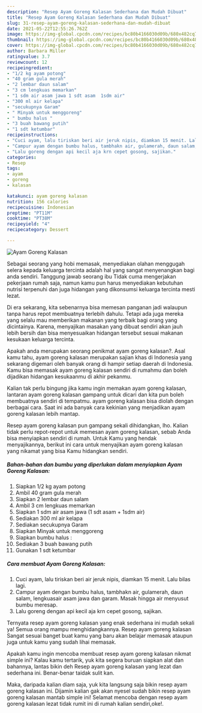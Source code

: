 ```yaml
---
description: "Resep Ayam Goreng Kalasan Sederhana dan Mudah Dibuat"
title: "Resep Ayam Goreng Kalasan Sederhana dan Mudah Dibuat"
slug: 31-resep-ayam-goreng-kalasan-sederhana-dan-mudah-dibuat
date: 2021-05-22T12:55:26.762Z
image: https://img-global.cpcdn.com/recipes/bc80b4166030d09b/680x482cq70/ayam-goreng-kalasan-foto-resep-utama.jpg
thumbnail: https://img-global.cpcdn.com/recipes/bc80b4166030d09b/680x482cq70/ayam-goreng-kalasan-foto-resep-utama.jpg
cover: https://img-global.cpcdn.com/recipes/bc80b4166030d09b/680x482cq70/ayam-goreng-kalasan-foto-resep-utama.jpg
author: Barbara Miller
ratingvalue: 3.7
reviewcount: 12
recipeingredient:
- "1/2 kg ayam potong"
- "40 gram gula merah"
- "2 lembar daun salam"
- "3 cm lengkuas memarkan"
- "1 sdm air asam jawa 1 sdt asam  1sdm air"
- "300 ml air kelapa"
- "secukupnya Garam"
- " Minyak untuk menggoreng"
- " bumbu halus "
- "3 buah bawang putih"
- "1 sdt ketumbar"
recipeinstructions:
- "Cuci ayam, lalu tiriskan beri air jeruk nipis, diamkan 15 menit. Lalu bilas lagi."
- "Campur ayam dengan bumbu halus, tambhakn air, gulamerah, daun salam, lengkuasair asam jawa dan garam. Masak hingga air menyusut bumbu meresap."
- "Lalu goreng dengan api kecil aja krn cepet gosong, sajikan."
categories:
- Resep
tags:
- ayam
- goreng
- kalasan

katakunci: ayam goreng kalasan 
nutrition: 156 calories
recipecuisine: Indonesian
preptime: "PT11M"
cooktime: "PT38M"
recipeyield: "4"
recipecategory: Dessert

---
```



![Ayam Goreng Kalasan](https://img-global.cpcdn.com/recipes/bc80b4166030d09b/680x482cq70/ayam-goreng-kalasan-foto-resep-utama.jpg)

Sebagai seorang yang hobi memasak, menyediakan olahan menggugah selera kepada keluarga tercinta adalah hal yang sangat menyenangkan bagi anda sendiri. Tanggung jawab seorang ibu Tidak cuma mengerjakan pekerjaan rumah saja, namun kamu pun harus menyediakan kebutuhan nutrisi terpenuhi dan juga hidangan yang dikonsumsi keluarga tercinta mesti lezat.

Di era  sekarang, kita sebenarnya bisa memesan panganan jadi walaupun tanpa harus repot membuatnya terlebih dahulu. Tetapi ada juga mereka yang selalu mau memberikan makanan yang terbaik bagi orang yang dicintainya. Karena, menyajikan masakan yang dibuat sendiri akan jauh lebih bersih dan bisa menyesuaikan hidangan tersebut sesuai makanan kesukaan keluarga tercinta. 



Apakah anda merupakan seorang penikmat ayam goreng kalasan?. Asal kamu tahu, ayam goreng kalasan merupakan sajian khas di Indonesia yang sekarang digemari oleh banyak orang di hampir setiap daerah di Indonesia. Kamu bisa memasak ayam goreng kalasan sendiri di rumahmu dan boleh dijadikan hidangan kesukaanmu di akhir pekanmu.

Kalian tak perlu bingung jika kamu ingin memakan ayam goreng kalasan, lantaran ayam goreng kalasan gampang untuk dicari dan kita pun boleh membuatnya sendiri di tempatmu. ayam goreng kalasan bisa diolah dengan berbagai cara. Saat ini ada banyak cara kekinian yang menjadikan ayam goreng kalasan lebih mantap.

Resep ayam goreng kalasan pun gampang sekali dihidangkan, lho. Kalian tidak perlu repot-repot untuk memesan ayam goreng kalasan, sebab Anda bisa menyiapkan sendiri di rumah. Untuk Kamu yang hendak menyajikannya, berikut ini cara untuk menyajikan ayam goreng kalasan yang nikamat yang bisa Kamu hidangkan sendiri.

<!--inarticleads1-->

##### Bahan-bahan dan bumbu yang diperlukan dalam menyiapkan Ayam Goreng Kalasan:

1. Siapkan 1/2 kg ayam potong
1. Ambil 40 gram gula merah
1. Siapkan 2 lembar daun salam
1. Ambil 3 cm lengkuas memarkan
1. Siapkan 1 sdm air asam jawa (1 sdt asam + 1sdm air)
1. Sediakan 300 ml air kelapa
1. Sediakan secukupnya Garam
1. Siapkan  Minyak untuk menggoreng
1. Siapkan  bumbu halus :
1. Sediakan 3 buah bawang putih
1. Gunakan 1 sdt ketumbar




<!--inarticleads2-->

##### Cara membuat Ayam Goreng Kalasan:

1. Cuci ayam, lalu tiriskan beri air jeruk nipis, diamkan 15 menit. Lalu bilas lagi.
1. Campur ayam dengan bumbu halus, tambhakn air, gulamerah, daun salam, lengkuasair asam jawa dan garam. Masak hingga air menyusut bumbu meresap.
1. Lalu goreng dengan api kecil aja krn cepet gosong, sajikan.




Ternyata resep ayam goreng kalasan yang enak sederhana ini mudah sekali ya! Semua orang mampu menghidangkannya. Resep ayam goreng kalasan Sangat sesuai banget buat kamu yang baru akan belajar memasak ataupun juga untuk kamu yang sudah lihai memasak.

Apakah kamu ingin mencoba membuat resep ayam goreng kalasan nikmat simple ini? Kalau kamu tertarik, yuk kita segera buruan siapkan alat dan bahannya, lantas bikin deh Resep ayam goreng kalasan yang lezat dan sederhana ini. Benar-benar taidak sulit kan. 

Maka, daripada kalian diam saja, yuk kita langsung saja bikin resep ayam goreng kalasan ini. Dijamin kalian gak akan nyesel sudah bikin resep ayam goreng kalasan mantab simple ini! Selamat mencoba dengan resep ayam goreng kalasan lezat tidak rumit ini di rumah kalian sendiri,oke!.

